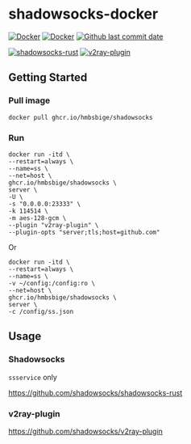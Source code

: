 # shadowsocks-docker
[![Docker](https://github.com/HMBSbige/shadowsocks-docker/actions/workflows/Docker.yml/badge.svg)](https://github.com/HMBSbige/shadowsocks-docker/actions/workflows/Docker.yml)
[![Docker](https://img.shields.io/badge/shadowsocks-blue?label=Docker&logo=docker)](https://github.com/users/HMBSbige/packages/container/package/shadowsocks)
[![Github last commit date](https://img.shields.io/github/last-commit/HMBSbige/shadowsocks-docker.svg?label=Updated&logo=github)](https://github.com/HMBSbige/shadowsocks-docker/commits)

[![shadowsocks-rust](https://img.shields.io/badge/v1.12.4-dea584?label=shadowsocks-rust&logo=github)](https://github.com/shadowsocks/shadowsocks-rust)
[![v2ray-plugin](https://img.shields.io/badge/v1.3.1-00add8?label=v2ray-plugin&logo=github)](https://github.com/shadowsocks/v2ray-plugin)

## Getting Started

### Pull image
```
docker pull ghcr.io/hmbsbige/shadowsocks
```

### Run
```
docker run -itd \
--restart=always \
--name=ss \
--net=host \
ghcr.io/hmbsbige/shadowsocks \
server \
-U \
-s "0.0.0.0:23333" \
-k 114514 \
-m aes-128-gcm \
--plugin "v2ray-plugin" \
--plugin-opts "server;tls;host=github.com"
```

Or

```
docker run -itd \
--restart=always \
--name=ss \
-v ~/config:/config:ro \
--net=host \
ghcr.io/hmbsbige/shadowsocks \
server \
-c /config/ss.json
```

## Usage

### Shadowsocks
`ssservice` only

https://github.com/shadowsocks/shadowsocks-rust

### v2ray-plugin
https://github.com/shadowsocks/v2ray-plugin
